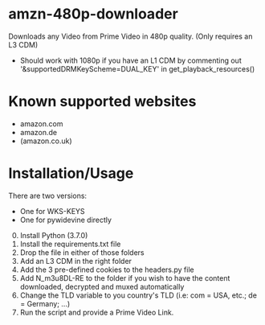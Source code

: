 # amzn-480p-downloader
Downloads any Video from Prime Video in 480p quality. (Only requires an L3 CDM)
+ Should work with 1080p if you have an L1 CDM by commenting out '&supportedDRMKeyScheme=DUAL_KEY' in get_playback_resources()

# Known supported websites
+ amazon.com
+ amazon.de
+ (amazon.co.uk)

# Installation/Usage
There are two versions:
+ One for WKS-KEYS
+ One for pywidevine directly

0. Install Python (3.7.0)
1. Install the requirements.txt file
2. Drop the file in either of those folders
3. Add an L3 CDM in the right folder
4. Add the 3 pre-defined cookies to the headers.py file
5. Add N_m3u8DL-RE to the folder if you wish to have the content downloaded, decrypted and muxed automatically
6. Change the TLD variable to you country's TLD (i.e: com = USA, etc.; de = Germany; ...)
7. Run the script and provide a Prime Video Link.
